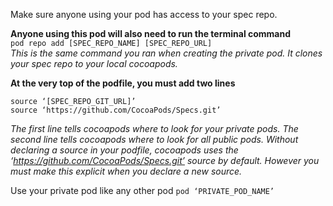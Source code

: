 Make sure anyone using your pod has access to your spec repo.

**Anyone using this pod will also need to run the terminal command**  
```pod repo add [SPEC_REPO_NAME] [SPEC_REPO_URL]```  
*This is the same command you ran when creating the private pod. It clones your spec repo to your local cocoapods.*  

**At the very top of the podfile, you must add two lines**
```
source ‘[SPEC_REPO_GIT_URL]’
source ‘https://github.com/CocoaPods/Specs.git’
```
*The first line tells cocoapods where to look for your private pods. The second line tells cocoapods where to look for all public pods. Without declaring a source in your podfile, cocoapods uses the ‘https://github.com/CocoaPods/Specs.git’ source by default. However you must make this explicit when you declare a new source.*

Use your private pod like any other pod
```pod ‘PRIVATE_POD_NAME’```
